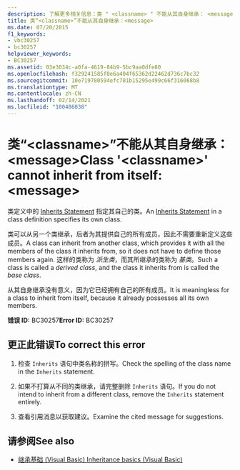 ```yaml
---
description: 了解更多相关信息：类 " <classname> " 不能从其自身继承： <message>
title: 类“<classname>”不能从其自身继承：<message>
ms.date: 07/20/2015
f1_keywords:
- vbc30257
- bc30257
helpviewer_keywords:
- BC30257
ms.assetid: 03e3034c-a0fa-4619-84b9-5bc9aa0dfe80
ms.openlocfilehash: f329241585f8e6a404f65362d22462d736c7bc32
ms.sourcegitcommit: 10e719780594efc781b15295e499c66f316068b8
ms.translationtype: MT
ms.contentlocale: zh-CN
ms.lasthandoff: 02/14/2021
ms.locfileid: "100486038"
---
```

# <a name="class-classname-cannot-inherit-from-itself-message"></a><span data-ttu-id="1ab98-103">类“\<classname>”不能从其自身继承：\<message></span><span class="sxs-lookup"><span data-stu-id="1ab98-103">Class '\<classname>' cannot inherit from itself: \<message></span></span>

<span data-ttu-id="1ab98-104">类定义中的 [Inherits Statement](../language-reference/statements/inherits-statement.md) 指定其自己的类。</span><span class="sxs-lookup"><span data-stu-id="1ab98-104">An [Inherits Statement](../language-reference/statements/inherits-statement.md) in a class definition specifies its own class.</span></span>  
  
 <span data-ttu-id="1ab98-105">类可以从另一个类继承，后者为其提供自己的所有成员，因此不需要重新定义这些成员。</span><span class="sxs-lookup"><span data-stu-id="1ab98-105">A class can inherit from another class, which provides it with all the members of the class it inherits from, so it does not have to define those members again.</span></span> <span data-ttu-id="1ab98-106">这样的类称为 *派生类*，而其所继承的类称为 *基类*。</span><span class="sxs-lookup"><span data-stu-id="1ab98-106">Such a class is called a *derived class*, and the class it inherits from is called the *base class*.</span></span>  
  
 <span data-ttu-id="1ab98-107">从其自身继承没有意义，因为它已经拥有自己的所有成员。</span><span class="sxs-lookup"><span data-stu-id="1ab98-107">It is meaningless for a class to inherit from itself, because it already possesses all its own members.</span></span>  
  
 <span data-ttu-id="1ab98-108">**错误 ID:** BC30257</span><span class="sxs-lookup"><span data-stu-id="1ab98-108">**Error ID:** BC30257</span></span>  
  
## <a name="to-correct-this-error"></a><span data-ttu-id="1ab98-109">更正此错误</span><span class="sxs-lookup"><span data-stu-id="1ab98-109">To correct this error</span></span>  
  
1. <span data-ttu-id="1ab98-110">检查 `Inherits` 语句中类名称的拼写。</span><span class="sxs-lookup"><span data-stu-id="1ab98-110">Check the spelling of the class name in the `Inherits` statement.</span></span>  
  
2. <span data-ttu-id="1ab98-111">如果不打算从不同的类继承，请完整删除 `Inherits` 语句。</span><span class="sxs-lookup"><span data-stu-id="1ab98-111">If you do not intend to inherit from a different class, remove the `Inherits` statement entirely.</span></span>  
  
3. <span data-ttu-id="1ab98-112">查看引用消息以获取建议。</span><span class="sxs-lookup"><span data-stu-id="1ab98-112">Examine the cited message for suggestions.</span></span>  
  
## <a name="see-also"></a><span data-ttu-id="1ab98-113">请参阅</span><span class="sxs-lookup"><span data-stu-id="1ab98-113">See also</span></span>

- [<span data-ttu-id="1ab98-114">继承基础 (Visual Basic) </span><span class="sxs-lookup"><span data-stu-id="1ab98-114">Inheritance basics (Visual Basic)</span></span>](../programming-guide/language-features/objects-and-classes/inheritance-basics.md)
